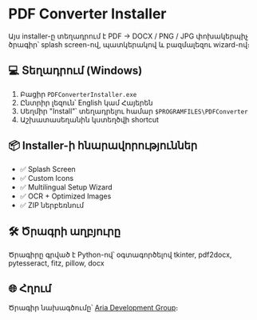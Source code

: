 # PDF Converter Installer

Այս installer-ը տեղադրում է PDF → DOCX / PNG / JPG փոխակերպիչ ծրագիր՝ splash screen-ով, պատկերակով և բազմալեզու wizard-ով։

## 💻 Տեղադրում (Windows)

1. Բացիր `PDFConverterInstaller.exe`
2. Ընտրիր լեզուն՝ English կամ Հայերեն
3. Սեղմիր "Install"՝ տեղադրելու համար `$PROGRAMFILES\PDFConverter`
4. Աշխատասեղանին կստեղծվի shortcut

## 📦 Installer-ի հնարավորություններ

- ✅ Splash Screen
- ✅ Custom Icons
- ✅ Multilingual Setup Wizard
- ✅ OCR + Optimized Images
- ✅ ZIP ներբեռնում

## 🛠️ Ծրագրի աղբյուրը

Ծրագիրը գրված է Python-ով՝ օգտագործելով tkinter, pdf2docx, pytesseract, fitz, pillow, docx

## 🌐 Հղում

Ծրագիր նախագծումը՝ [Aria Development Group](https://github.com/ariadevelopmentgroup/ariadev/edit/main/README.md)։
